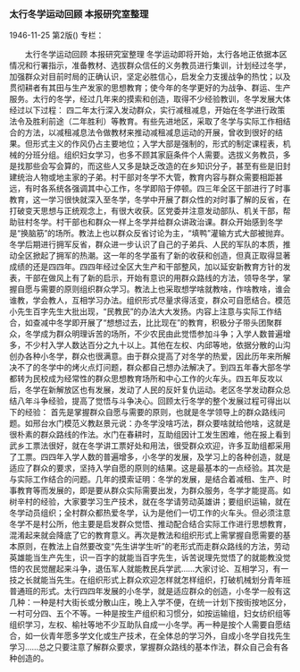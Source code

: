 ### 太行冬学运动回顾  本报研究室整理

1946-11-25
第2版()
专栏：

　　太行冬学运动回顾
    本报研究室整理
    冬学运动即将开始，太行各地正依据本区情况和行署指示，准备教材、选拔群众信任的义务教员进行集训，计划经过冬学，加强群众对目前时局的正确认识，坚定必胜信心，启发全力支援战争的热忱；以及贯彻耕者有其田与生产发家的思想教育；使今年的冬学更好的为战争、群运、生产服务。太行的冬学，经过几年来的摸索和创造，取得不少经验教训，冬学发展大体经过以下过程：
    四二年太行深入发动群众，实行减租减息，开始在冬学进行政策法令及胜利前途（二年胜利）等教育。有些先进地区，采取了冬学与实际工作相结合的方法，以减租减息法令做教材来推动减租减息运动的开展，曾收到很好的结果。但形式主义的作风仍占主要地位；入学大部是强制的，形式的制定课程表，机械的分班分组。组织妇女学习，也多不顾其家庭条件个人需要。选拔义务教员，多是找那些会写会算的，而这些人又多是缺乏改造的在乡知识分子，甚至有些是旧封建统治人物或地主家的子弟。村干部对冬学不大管，教育内容与群众需要相距甚远，有时各系统各强调其中心工作，冬学即陷于停顿。四三年全区干部进行了时事教育，这一学习很快就深入至冬学，冬学中开展了群众性的对时事了解的反省，在打破变天思想与正统观念上，有很大收获。区党委并注意发动部队、机关干部，帮助驻村冬学。村干部也和群众一样上冬学并给群众讲政治课。群众开始感到冬学是“换脑筋”的场所。教法上也以群众反省讨论为主，“填鸭”灌输方式大部被抛弃。冬学后期进行拥军反省，群众进一步认识了自己的子弟兵、人民的军队的本质，推动全区掀起了拥军的热潮。这一年的冬学虽有了新的收获和创造，但真正取得显著成绩的还是四四年。四四年经过全区大生产和干部整风，加以延安新教育方针的发表，干部在做风上有了新的启示，开始有意识的用群众路线的方法，领导冬学，掌握自愿与需要的原则组织群众学习。教法上也采取想学啥就教啥，作啥教啥，谁会谁教，学会教人，互相学习办法。组织形式尽量求得活变，群众可自愿结合。模范小先生百字先生大批出现，“民教民”的办法大大发扬。内容上注意与实际工作结合，如查减中冬学即开展了“想想过去，比比现在”的教育，积极分子带头团聚群众，冬学成为群众明理诉苦的场所，不少农民由此觉悟参加斗争；入学人数普遍增多，不少村入学人数达百分之九十以上。其他在左权、内邱等地，依据分散的山沟创办各种小冬学，群众也很满意。由于群众提高了对冬学的热爱，因此历年来所解决不了的冬学中的烤火点灯问题，群众都自己想办法解决了。到四五年春大部冬学都转为民校成为经常性的群众思想教育场所和中心工作的火车头。四五年反攻以后，冬学在新解放区也有发展，发动了人民的反奸复仇运动。老区冬学发动群众总结八年斗争经验，提高了觉悟与斗争决心。回顾太行冬学的整个发展过程可得出以下的经验：
    首先是掌握群众自愿与需要的原则，也就是冬学领导上的群众路线问题。如邢台水门模范义教赵景元说：办冬学没啥巧法，群众要啥就给他啥，这就是很朴素的群众路线的作法。水门在春耕时，互助组因计工发生困难，他在报上看到武乡工票法很好，就在冬学讲工票好处和用法，很受群众欢迎，许多互助组都采用了工票。四四年入学人数的普遍增多，小冬学的发展，及学习上的各种创造，就是适应了群众的要求，坚持入学自愿的原则的结果。这是最基本的一点经验。其次是与实际工作结合的问题。几年的摸索证明：冬学的发展，是结合着减租、生产、时事教育等而发展的，即是要从群众实际需要出发，为群众服务，冬学才能提高。如树辛村的经验，大家要学习生产技术，就在冬学请劳动英雄讲；要组织运输，就在冬学动员组织；全村群众都热爱冬学，认为是他们一切工作的火车头。但必须注意冬学不是村公所，他主要是启发群众觉悟、推动配合结合实际工作进行思想教育，混淆起来就会降底了它的教育意义。再次是教法和组织形式上需掌握自愿需要的基本原则，在教法上自然要改变“先生讲学生听”的老形式而走群众路线的方法，劳动英雄能当生产先生，识一百字的就能当百字先生，诉苦说理先觉悟了的就能教没觉悟的农民觉醒起来斗争，退伍军人就能教民兵学武……大家讨论、互相学习，有一技之长就能当先生。在组织形式上群众欢迎怎样就怎样组织，打破机械划分青年班普通班的形式。太行四四年发展的小冬学，就是适应群众的创造，小冬学一般有这几种：一种是村大街长或分散山庄，晚上入学不便，在统一计划下按街按地区分，一村可分四、五个不等。一种是按生产组织和习惯分，如按运输组，妇女纺织组等组织学习，左权、榆社等地不少互助队自成一小冬学。再一种是按个人需要自愿结合，如一伙青年愿多学文化或生产技术，在全体总的学习外，自成小冬学自找先生学习……总之只要注意了解群众要求，掌握群众路线的基本作法，群众自己会有各种创造的。
